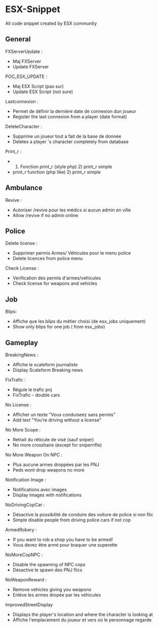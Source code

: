 


# ESX-Snippet
All code snippet created by ESX community


## General
FXServerUpdate :

- Maj FXServer
- Update FXServer

POC_ESX_UPDATE :

- Maj ESX Script (pas sur)
- Update ESX Script (not sure)

Lastconnexion :

- Permet de définir la dernière date de connexion dun joueur
- Register the last connexion from a player (date format)

DeleteCharacter :

- Supprime un joueur tout a fait de la base de donnée
- Deletes a player 's character completely from database

Print_r  :

- 1) Fonction print_r (style php)  2) print_r simple
- print_r function (php like)  2) print_r simple

## Ambulance
Revive :

- Autoriser /revive pour les médics si aucun admin en ville
- Allow /revive if no admin online
## Police
Delete license :

- Supprimer permis Armes/ Véhicules pour le menu police
- Delete licences from police menu

Check License :

- Verification des permis d'armes/vehicules
- Check license for weapons and vehicles


## Job
Blips:

- Affiche que les blips du métier choisi (de esx_jobs uniquement)
- Show only blips for one job ( from esx_jobs)


## Gameplay
BreakingNews :

- Affiche le scaleform journaliste
- Display Scaleform Breaking news

FixTrafic :

-  Régule le trafic pnj
-  FixTrafic - double cars

No License :

-  Afficher un texte "Vous conduiseez sans permis"
-  Add text "You're driving without a license"

No More Scope :

-  Retrait du réticule de visé (sauf sniper)
-  No more crosshaire (except for sniperrifle)

No More Weapon On NPC :

- Plus aucune armes droppées par les PNJ
- Peds wont drop weapons no more

Notification Image :

- Notifications avec images
- Display images with notifications

NoDrivingCopCar :

- Désactive la possibilité de conduire des voiture de police si non flic
- Simple disable people from driving police cars if not cop

ArmedRobery :

- If you want to rob a shop you have to be armed!
- Vous devez être armé pour braquer une superette

NoMoreCopNPC :

- Disable the spawning of NPC cops
- Désactive le spawn des PNJ flics

NoWeaponReward :

- Remove vehicles giving you weapons
- Enlève les armes dropée par les véhicules

ImprovedStreetDisplay
- Displays the player's location and where the character is looking at
- Affiche l'emplacement du joueur et vers où le personnage regarde
